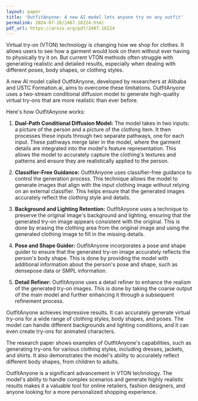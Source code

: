 ```yaml
---
layout: paper
title: 'OutfitAnyone: A new AI model lets anyone try on any outfit'
permalink: 2024-07-26/2407.16224.html
pdf_url: https://arxiv.org/pdf/2407.16224
---
```


Virtual try-on (VTON) technology is changing how we shop for clothes. It allows users to see how a garment would look on them without ever having to physically try it on. But current VTON methods often struggle with generating realistic and detailed results, especially when dealing with different poses, body shapes, or clothing styles. 

A new AI model called OutfitAnyone, developed by researchers at Alibaba and USTC Formation.ai, aims to overcome these limitations. OutfitAnyone uses a two-stream conditional diffusion model to generate high-quality virtual try-ons that are more realistic than ever before. 

Here's how OutfitAnyone works:

1. **Dual-Path Conditional Diffusion Model:** The model takes in two inputs: a picture of the person and a picture of the clothing item. It then processes these inputs through two separate pathways, one for each input. These pathways merge later in the model, where the garment details are integrated into the model's feature representation. This allows the model to accurately capture the clothing's textures and patterns and ensure they are realistically applied to the person.

2. **Classifier-Free Guidance:** OutfitAnyone uses classifier-free guidance to control the generation process. This technique allows the model to generate images that align with the input clothing image without relying on an external classifier. This helps ensure that the generated images accurately reflect the clothing style and details.

3. **Background and Lighting Retention:** OutfitAnyone uses a technique to preserve the original image's background and lighting, ensuring that the generated try-on image appears consistent with the original. This is done by erasing the clothing area from the original image and using the generated clothing image to fill in the missing details.

4. **Pose and Shape Guider:** OutfitAnyone incorporates a pose and shape guider to ensure that the generated try-on image accurately reflects the person's body shape. This is done by providing the model with additional information about the person's pose and shape, such as densepose data or SMPL information.

5. **Detail Refiner:** OutfitAnyone uses a detail refiner to enhance the realism of the generated try-on images. This is done by taking the coarse output of the main model and further enhancing it through a subsequent refinement process.

OutfitAnyone achieves impressive results. It can accurately generate virtual try-ons for a wide range of clothing styles, body shapes, and poses. The model can handle different backgrounds and lighting conditions, and it can even create try-ons for animated characters. 

The research paper shows examples of OutfitAnyone's capabilities, such as generating try-ons for various clothing styles, including dresses, jackets, and shirts. It also demonstrates the model's ability to accurately reflect different body shapes, from children to adults. 

OutfitAnyone is a significant advancement in VTON technology. The model's ability to handle complex scenarios and generate highly realistic results makes it a valuable tool for online retailers, fashion designers, and anyone looking for a more personalized shopping experience.